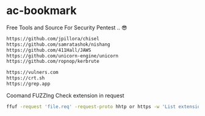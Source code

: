 # ac-bookmark
Free Tools and Source For Security Pentest .. 😎

```sh
https://github.com/jpillora/chisel
https://github.com/samratashok/nishang
https://github.com/411Hall/JAWS
https://github.com/unicorn-engine/unicorn
https://github.com/ropnop/kerbrute
```

```sh
https://vulners.com
https://crt.sh
https://grep.app
```

Coomand FUZZIng Check extension in request 
```sh
ffuf -request 'file.req' -request-proto hhtp or https -w 'List extensions fuzzing' -ms 'size header+body'
```
